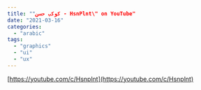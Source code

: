 ```yaml
---
title: ""كوكب حسن - HsnPlnt\" on YouTube"
date: "2021-03-16"
categories: 
  - "arabic"
tags: 
  - "graphics"
  - "ui"
  - "ux"
---
```


[https://youtube.com/c/Hsnplnt](https://youtube.com/c/Hsnplnt)

